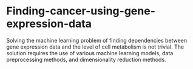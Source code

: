 # Finding-cancer-using-gene-expression-data
Solving the machine learning problem of finding dependencies between gene expression data and the level of cell metabolism is not trivial. The solution requires the use of various machine learning models, data preprocessing methods, and dimensionality reduction methods.

